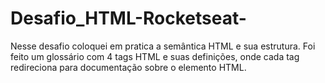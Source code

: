 # Desafio_HTML-Rocketseat-

Nesse desafio coloquei em pratica a semântica HTML e sua estrutura.
Foi feito um glossário com 4 tags HTML e suas definições, onde cada tag redireciona para documentação sobre o elemento HTML.
